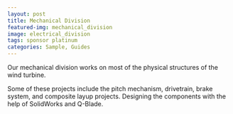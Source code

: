 ```yaml
---
layout: post
title: Mechanical Division
featured-img: mechanical_division
image: electrical_division
tags: sponsor platinum
categories: Sample, Guides
---
```


Our mechanical division works on most of the physical structures of the wind turbine. 

Some of these projects include the pitch mechanism, drivetrain, brake system, and composite layup projects. Designing the components with the help of SolidWorks and Q-Blade.
